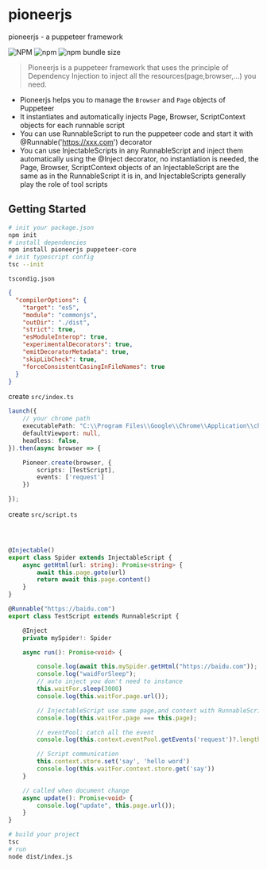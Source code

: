 # pioneerjs
pioneerjs - a puppeteer framework

<a>![NPM](https://img.shields.io/npm/l/pioneerjs) ![npm](https://img.shields.io/npm/v/pioneerjs)  ![npm bundle size](https://img.shields.io/bundlephobia/min/pioneerjs)</a>




 >Pioneerjs is a puppeteer framework that uses the principle of Dependency Injection to inject all the resources(page,browser,...) you need.

- Pioneerjs helps you to manage the `Browser` and `Page` objects of Puppeteer
- It instantiates and automatically injects Page, Browser, ScriptContext objects for each runnable script
- You can use RunnableScript to run the puppeteer code and start it with     @Runnable('https://xxx.com') decorator
- You can use InjectableScripts in any RunnableScript and inject them automatically using the @Inject decorator, no instantiation is needed, the Page, Browser, ScriptContext objects of an InjectableScript are the same as in the RunnableScript it is in, and InjectableScripts generally play the role of tool scripts



## Getting Started

```bash
# init your package.json
npm init
# install dependencies
npm install pioneerjs puppeteer-core
# init typescript config
tsc --init
```
`tscondig.json`

```json
{
  "compilerOptions": {
    "target": "es5", 
    "module": "commonjs",
    "outDir": "./dist", 
    "strict": true,
    "esModuleInterop": true, 
    "experimentalDecorators": true,
    "emitDecoratorMetadata": true,
    "skipLibCheck": true,
    "forceConsistentCasingInFileNames": true 
  }
}
```



create  `src/index.ts`

```typescript
launch({
    // your chrome path
    executablePath: "C:\\Program Files\\Google\\Chrome\\Application\\chrome.exe",
    defaultViewport: null,
    headless: false,
}).then(async browser => {

    Pioneer.create(browser, {
        scripts: [TestScript],
        events: ['request']
    })

});
```


create `src/script.ts`
```typescript
 


@Injectable()
export class Spider extends InjectableScript {
    async getHtml(url: string): Promise<string> {
        await this.page.goto(url)
        return await this.page.content()
    }
}

@Runnable("https://baidu.com")
export class TestScript extends RunnableScript {

    @Inject
    private mySpider!: Spider

    async run(): Promise<void> {

        console.log(await this.mySpider.getHtml("https://baidu.com")); // <html>...</html>
        console.log("waidForSleep");
        // auto inject you don't need to instance
        this.waitFor.sleep(3000)
        console.log(this.waitFor.page.url());

        // InjectableScript use same page,and context with RunnableScript
        console.log(this.waitFor.page === this.page);

        // eventPool: catch all the event
        console.log(this.context.eventPool.getEvents('request')?.length)

        // Script communication
        this.context.store.set('say', 'hello word')
        console.log(this.waitFor.context.store.get('say'))
    }

    // called when document change
    async update(): Promise<void> {
        console.log("update", this.page.url());
    }
}

```

```bash
# build your project
tsc
# run
node dist/index.js
```

